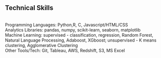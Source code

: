 ## Technical Skills

<br>
Programming Languages: Python,R, C, Javascript/HTML/CSS <br>
Analytics Libraries: pandas, numpy, scikit-learn, seaborn, matplotlib <br>
Machine Learning: supervised - classification, regression, Random Forest, Natural Language Processing, Adaboost, XGboost; unsupervised - K means clustering, Agglomerative Clustering <br>
Other Tools/Tech: Git, Tableau, AWS, Redshift, S3, MS Excel <br>
<br>

